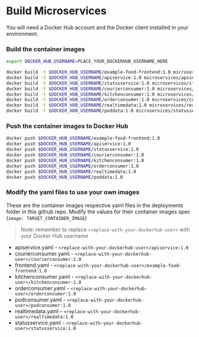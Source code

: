 # Build Microservices

You will need a Docker Hub account and the Docker client installed in your environment.

### Build the container images

```bash
export DOCKER_HUB_USERNAME=PLACE_YOUR_DOCKERHUB_USERNAME_HERE

docker build -t $DOCKER_HUB_USERNAME/example-food-frontend:1.0 microservices/frontend
docker build -t $DOCKER_HUB_USERNAME/apiservice:1.0 microservices/apiservice
docker build -t $DOCKER_HUB_USERNAME/statusservice:1.0 microservices/statusservice
docker build -t $DOCKER_HUB_USERNAME/courierconsumer:1.0 microservices/consumers/courierconsumer
docker build -t $DOCKER_HUB_USERNAME/kitchenconsumer:1.0 microservices/consumers/kitchenconsumer
docker build -t $DOCKER_HUB_USERNAME/orderconsumer:1.0 microservices/consumers/orderconsumer
docker build -t $DOCKER_HUB_USERNAME/realtimedata:1.0 microservices/realtimedata
docker build -t $DOCKER_HUB_USERNAME/poddata:1.0 microservices/statusservice
```

### Push the container images to Docker Hub

```bash
docker push $DOCKER_HUB_USERNAME/example-food-frontend:1.0
docker push $DOCKER_HUB_USERNAME/apiservice:1.0
docker push $DOCKER_HUB_USERNAME/statusservice:1.0
docker push $DOCKER_HUB_USERNAME/courierconsumer:1.0
docker push $DOCKER_HUB_USERNAME/kitchenconsumer:1.0
docker push $DOCKER_HUB_USERNAME/orderconsumer:1.0
docker push $DOCKER_HUB_USERNAME/realtimedata:1.0
docker push $DOCKER_HUB_USERNAME/poddata:1.0
```

### Modify the yaml files to use your own images

These are the container images respective yaml files in the deployments folder in this github repo. Modify the values for their container images spec \(`image: TARGET_CONTAINER_IMAGE`\)

> Note: remember to replace `<replace-with-your-dockerhub-user>` with your Docker Hub username

* apiservice.yaml - `<replace-with-your-dockerhub-user>/apiservice:1.0`
* courierconsumer.yaml - `<replace-with-your-dockerhub-user>/courierconsumer:1.0`
* frontend.yaml - `<replace-with-your-dockerhub-user>/example-food-frontend:1.0`
* kitchenconsumer.yaml - `<replace-with-your-dockerhub-user>/kitchenconsumer:1.0`
* orderconsumer.yaml - `<replace-with-your-dockerhub-user>/orderconsumer:1.0`
* podconsumer.yaml - `<replace-with-your-dockerhub-user>/podconsumer:1.0`
* realtimedata.yaml - `<replace-with-your-dockerhub-user>/realtimedata:1.0`
* statusservice.yaml - `<replace-with-your-dockerhub-user>/statusservice:1.0`



